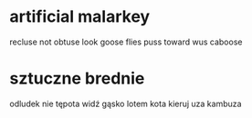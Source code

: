 # artificial malarkey

recluse not
obtuse look
goose flies
puss toward
wus caboose

# sztuczne brednie

odludek nie
tępota widź
gąsko lotem
kota kieruj
uza kambuza
